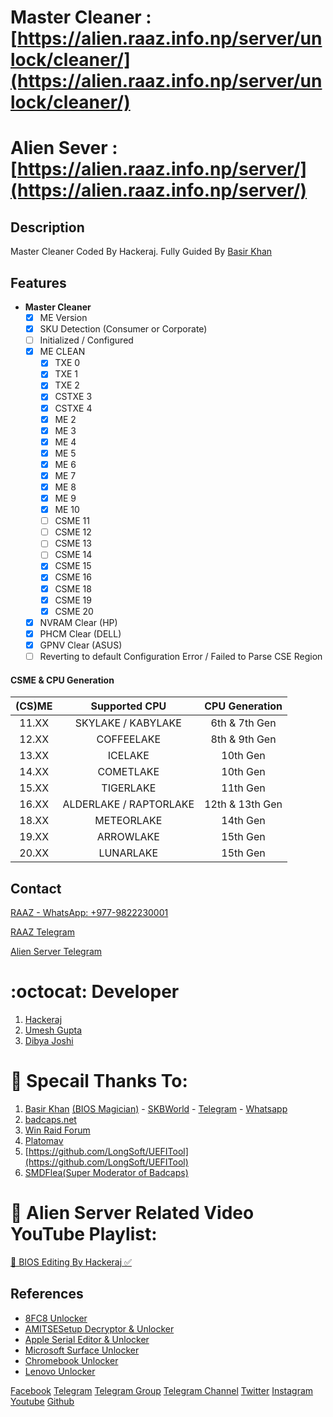 # Master Cleaner : [https://alien.raaz.info.np/server/unlock/cleaner/](https://alien.raaz.info.np/server/unlock/cleaner/)
# Alien Sever : [https://alien.raaz.info.np/server/](https://alien.raaz.info.np/server/)
 
## Description
Master Cleaner Coded By Hackeraj. Fully Guided By [Basir Khan](https://t.me/SKBASIRSONA)

## Features
- ****Master Cleaner****
    * [x] ME Version
    * [x] SKU Detection (Consumer or Corporate)
    * [ ] Initialized / Configured
    * [x] ME CLEAN
      * [x] TXE 0
      * [x] TXE 1
      * [x] TXE 2
      * [x] CSTXE 3
      * [x] CSTXE 4
      * [x] ME 2
      * [x] ME 3
      * [x] ME 4
      * [x] ME 5
      * [x] ME 6
      * [x] ME 7
      * [x] ME 8
      * [x] ME 9
      * [x] ME 10
      * [ ] CSME 11
      * [ ] CSME 12
      * [ ] CSME 13
      * [ ] CSME 14
      * [x] CSME 15
      * [x] CSME 16
      * [x] CSME 18
      * [x] CSME 19
      * [x] CSME 20
    * [x] NVRAM Clear (HP)
    * [x] PHCM Clear (DELL)
    * [x] GPNV Clear (ASUS)
    * [ ] Reverting to default Configuration Error / Failed to Parse CSE Region
 
#### **CSME & CPU Generation**

|   **(CS)ME**   |    **Supported CPU**   | **CPU Generation** |
|:--------------:|:----------------------:|:------------------:|
|      11.XX     |  SKYLAKE / KABYLAKE    |   6th & 7th Gen    |
|      12.XX     |       COFFEELAKE       |   8th & 9th Gen    |
|      13.XX     |        ICELAKE         |     10th Gen       |
|      14.XX     |       COMETLAKE        |     10th Gen       |
|      15.XX     |       TIGERLAKE        |     11th Gen       |
|      16.XX     | ALDERLAKE / RAPTORLAKE |   12th & 13th Gen  |
|      18.XX     |       METEORLAKE       |     14th Gen       |
|      19.XX     |       ARROWLAKE        |     15th Gen       |
|      20.XX     |       LUNARLAKE        |     15th Gen       |


## Contact
  [RAAZ - WhatsApp: +977-9822230001](https://wa.me/9779822230001?text=)

   [RAAZ Telegram](https://t.me/HackerajOfficial)

  [Alien Server Telegram](https://t.me/AlienServerNP)


# :octocat: Developer
1. [Hackeraj](https://www.facebook.com/HackerajOfficial/)
2. [Umesh Gupta](https://www.facebook.com/umeshkumarguptanp)
3. [Dibya Joshi](https://www.facebook.com/dibya.joshi.99)

# 🙏 Specail Thanks To:
1. [Basir Khan](https://t.me/SKBASIRSONA) [(BIOS Magician)](https://mecleaner.in/) - [SKBWorld](https://www.skbworld.co/) - [Telegram](https://t.me/SKBASIRSONA) - [Whatsapp](https://wa.me/919861606292)
2. [badcaps.net](https://www.badcaps.net/)
3. [Win Raid Forum](https://winraid.level1techs.com/)
4. [Platomav](https://github.com/platomav)
5. [https://github.com/LongSoft/UEFITool](https://github.com/LongSoft/UEFITool)
6. [SMDFlea(Super Moderator of Badcaps)](https://www.badcaps.net/member/237374-smdflea)


# 🙏 Alien Server Related Video YouTube Playlist: 
   [🙏 BIOS Editing By Hackeraj ✅](https://www.youtube.com/playlist?list=PLO1oF_RhO3ZNttVCRRcU3r2YteQgUcUpX)

## References
- [8FC8 Unlocker](https://github.com/HackerajOfficial/Alien-Server/blob/main/8FC8%20Unlocker.md)
- [AMITSESetup Decryptor & Unlocker](https://github.com/HackerajOfficial/Alien-Server/blob/main/AMITSESetup.md/)
- [Apple Serial Editor & Unlocker](https://github.com/HackerajOfficial/Alien-Server/blob/main/Apple%20Serial%20Editor%20%26%20Unlocker.md)
- [Microsoft Surface Unlocker](https://github.com/HackerajOfficial/Alien-Server/blob/main/Microsoft%20Surface%20Unlocker.md)
- [Chromebook Unlocker](https://github.com/HackerajOfficial/Alien-Server/blob/main/Chromebook%20Unlocker.md)
- [Lenovo Unlocker](https://github.com/HackerajOfficial/Alien-Server/blob/main/Lenovo%20Unlocker.md)
  
 

[Facebook](https://www.facebook.com/HackerajOfficial/)
[Telegram](https://t.me/HackerajOfficial)
[Telegram Group](https://t.me/AlienServerNP)
[Telegram Channel](https://t.me/AcerComputerCenter)
[Twitter](https://twitter.com/Hackeraj_np/)
[Instagram](https://www.instagram.com/hackeraj/)
[Youtube](https://www.youtube.com/Hackeraj/)
[Github](https://www.github.com/HackerajOfficial/)
